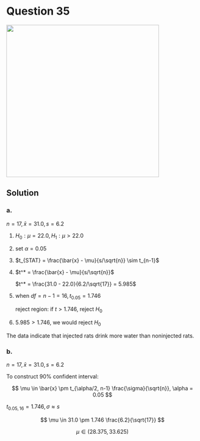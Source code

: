 # Question 35
<img src="https://github.com/user-attachments/assets/a5797fdd-53d3-4a6a-8d21-b3d98e4df34f" width="400">

## Solution
### a.
$n=17, \bar{x} = 31.0, s= 6.2$
1. $H_0: \mu=22.0, H_1: \mu>22.0$
2. set $\alpha = 0.05$
3. $t_{STAT} = \frac{\bar{x} - \mu}{s/\sqrt{n}} \sim t_{n-1}$
4. $t^* = \frac{\bar{x} - \mu}{s/\sqrt{n}}$

    $t^* = \frac{31.0 - 22.0}{6.2/\sqrt{17}} = 5.985$
5. when $df=n-1=16,t_{0.05}=1.746$

    reject region: if $t>1.746$, reject $H_0$
6. $5.985>1.746$, we would reject $H_0$

The data indicate that injected rats drink more water than noninjected rats.
### b.
$n=17, \bar{x} = 31.0, s= 6.2$

To construct 90% confident interval:

$$
\mu \in \bar{x} \pm t_{\alpha/2, n-1} \frac{\sigma}{\sqrt{n}}, \alpha = 0.05
$$

$t_{0.05,16} = 1.746, \sigma \approx s$

$$
\mu \in 31.0 \pm 1.746 \frac{6.2}{\sqrt{17}}
$$

$$
\mu \in (28.375, 33.625)
$$
